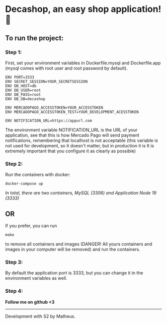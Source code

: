 # Decashop, an easy shop application! 💸

## To run the project:

### Step 1:
First, set your environment variables in Dockerfile.mysql and Dockerfile.app (mysql comes with root user and root password by default). 

```
ENV PORT=3333
ENV SECRET_SESSION=YOUR_SECRETSESSION
ENV DB_HOST=db
ENV DB_USER=root
ENV DB_PASS=root
ENV DB_DB=decashop

ENV MERCADOPAGO_ACCESSTOKEN=YOUR_ACCESSTOKEN
ENV MERCADOPAGO_ACCESSTOKEN_TEST=YOUR_DEVELOPMENT_ACESSTOKEN

ENV NOTIFICATION_URL=https://appurl.com
```

The environment variable NOTIFICATION_URL is the URL of your application, see that this is how Mercado Pago will send payment notifications, remembering that localhost is not acceptable (this variable is not used for development, so it doesn't matter, but in production it is It is extremely important that you configure it as clearly as possible)

### Step 2:
Run the containers with docker:

```
docker-compose up
```

<i>In total, there are two containers, MySQL (3306) and Application Node 19 (3333)</i>

## OR

If you prefer, you can run

```
make
```

to remove all containers and images (DANGER! All yours containers and images in your computer will be removed) and run the containers.

### Step 3:
By default the application port is 3333, but you can change it in the environment variables as well.

### Step 4:
<bold style="font-weight: 700">Follow me on github <3</bold>
  
<hr>
  
Development with S2 by Matheus.
